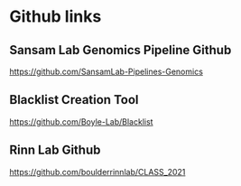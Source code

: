 # Github links

## Sansam Lab Genomics Pipeline Github
https://github.com/SansamLab-Pipelines-Genomics

## Blacklist Creation Tool
https://github.com/Boyle-Lab/Blacklist

## Rinn Lab Github
https://github.com/boulderrinnlab/CLASS_2021
